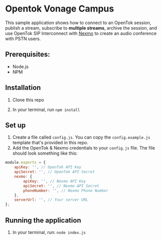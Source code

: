 # Opentok Vonage Campus

This sample application shows how to connect to an OpenTok session, publish a stream, subscribe to **multiple streams**, archive the session, and use OpenTok SIP Interconnect with [Nexmo](https://nexmo.com/) to create an audio conference with PSTN users.

## Prerequisites:

* Node.js
* NPM

## Installation

1. Clone this repo

2. In your terminal, run `npm install`


## Set up

1. Create a file called `config.js`. You can copy the `config.example.js` template that's provided in this repo.
2. Add the OpenTok & Nexmo credentials to your `config.js` file. The file should look something like this:

```js
module.exports = {
    apiKey: '', // OpenTok API Key
    apiSecret: '', // OpenTok API Secret
    nexmo: {
        apiKey: '', // Nexmo API Key
        apiSecret: '', // Nexmo API Secret
        phoneNumber: '', // Nexmo Phone Number
    },
    serverUrl: '', // Your server URL
};
```

## Running the application

1. In your terminal, run: `node index.js`